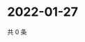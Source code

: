 # 2022-01-27

共 0 条

<!-- BEGIN WEIBO -->
<!-- 最后更新时间 Thu Jan 27 2022 16:11:03 GMT+0800 (China Standard Time) -->

<!-- END WEIBO -->
